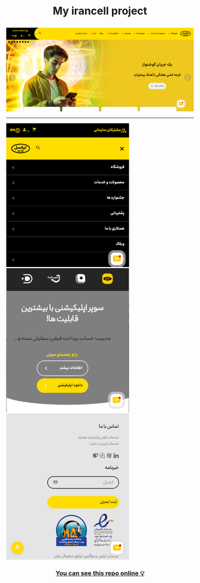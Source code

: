 # <p align="center">My irancell project</p>

<section display="flex">
<img src="images/readme01.png" />
  <hr/>
<img src="images/readme02.png" width="330" />
<img src="images/readme03.png" width="330" />
<img src="images/readme04.png" width="330" />
</section>

<h3 align="center"><a href="https://negar-karimnejad.github.io/irancell/" target="_blank">You can see this repo online 💡</a></h3>
